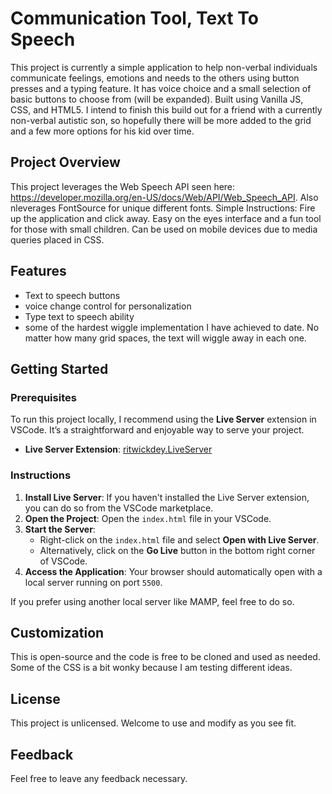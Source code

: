 # Communication Tool, Text To Speech
This project is currently a simple application to help non-verbal individuals communicate feelings, emotions and needs to the others using button presses and a typing feature. It has voice choice and a small selection of basic buttons to choose from (will be expanded). Built using Vanilla JS, CSS, and HTML5. I intend to finish this build out for a friend with a currently non-verbal autistic son, so hopefully there will be more added to the grid and a few more options for his kid over time. 

## Project Overview
This project leverages the Web Speech API seen here: https://developer.mozilla.org/en-US/docs/Web/API/Web_Speech_API. Also nleverages FontSource for unique different fonts. 
Simple Instructions: Fire up the application and click away. Easy on the eyes interface and a fun tool for those with small children. Can be used on mobile devices due to media queries placed in CSS.

## Features
- Text to speech buttons
- voice change control for personalization
- Type text to speech ability
- some of the hardest wiggle implementation I have achieved to date. No matter how many grid spaces, the text will wiggle away in each one. 

## Getting Started

### Prerequisites

To run this project locally, I recommend using the **Live Server** extension in VSCode. It’s a straightforward and enjoyable way to serve your project.

- **Live Server Extension**: [ritwickdey.LiveServer](https://marketplace.visualstudio.com/items?itemName=ritwickdey.LiveServer)

### Instructions

1. **Install Live Server**: If you haven't installed the Live Server extension, you can do so from the VSCode marketplace.
2. **Open the Project**: Open the `index.html` file in your VSCode.
3. **Start the Server**:
   - Right-click on the `index.html` file and select **Open with Live Server**.
   - Alternatively, click on the **Go Live** button in the bottom right corner of VSCode.
4. **Access the Application**: Your browser should automatically open with a local server running on port `5500`.

If you prefer using another local server like MAMP, feel free to do so.


## Customization
This is open-source and the code is free to be cloned and used as needed. Some of the CSS is a bit wonky because I am testing different ideas.

## License
This project is unlicensed. Welcome to use and modify as you see fit. 

## Feedback
Feel free to leave any feedback necessary. 